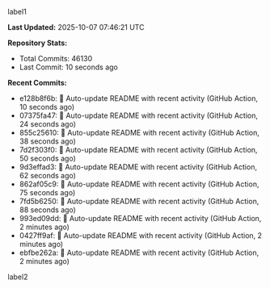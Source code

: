 
label1 
<!-- ACTIVITY_START -->
**Last Updated:** 2025-10-07 07:46:21 UTC

**Repository Stats:**
- Total Commits: 46130
- Last Commit: 10 seconds ago

**Recent Commits:**
- e128b8f6b: 🤖 Auto-update README with recent activity (GitHub Action, 10 seconds ago)
- 07375fa47: 🤖 Auto-update README with recent activity (GitHub Action, 24 seconds ago)
- 855c25610: 🤖 Auto-update README with recent activity (GitHub Action, 38 seconds ago)
- 7d2f303f0: 🤖 Auto-update README with recent activity (GitHub Action, 50 seconds ago)
- 9d3effad3: 🤖 Auto-update README with recent activity (GitHub Action, 62 seconds ago)
- 862af05c9: 🤖 Auto-update README with recent activity (GitHub Action, 75 seconds ago)
- 7fd5b6250: 🤖 Auto-update README with recent activity (GitHub Action, 88 seconds ago)
- 993ed09dd: 🤖 Auto-update README with recent activity (GitHub Action, 2 minutes ago)
- 0427ff9af: 🤖 Auto-update README with recent activity (GitHub Action, 2 minutes ago)
- ebfbe262a: 🤖 Auto-update README with recent activity (GitHub Action, 2 minutes ago)
<!-- ACTIVITY_END -->

label2
